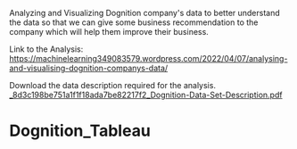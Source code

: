 Analyzing and Visualizing Dognition company's data to better understand the data so that we can give some business recommendation to the company which will help them improve their business.



Link to the Analysis: https://machinelearning349083579.wordpress.com/2022/04/07/analysing-and-visualising-dognition-companys-data/

Download the data description required for the analysis.
[_8d3c198be751a1f1f18ada7be82217f2_Dognition-Data-Set-Description.pdf](https://github.com/Tushar-94/Dognition_Tableau/files/8435758/_8d3c198be751a1f1f18ada7be82217f2_Dognition-Data-Set-Description.pdf)
# Dognition_Tableau
